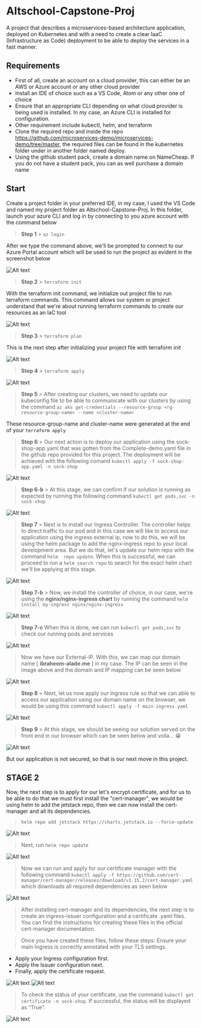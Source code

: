 # Altschool-Capstone-Proj
A project that describes a microservices-based architecture application, deployed on Kubernetes and with a need to create a clear IaaC (Infrastructure as Code) deployment to be able to deploy the services in a fast manner.   

## Requirements

- First of all, create an account on a cloud provider, this can either be an AWS or Azure account or any other cloud provider
- Install an IDE of choice such as a VS Code, Atom or any other one of choice
- Ensure that an appropriate CLI depending on what cloud provider is being used is installed. In my case, an Azure CLI is installed for configuration.
- Other requirement include kubectl, helm, and terraform
- Clone the required repo and inside the repo https://github.com/microservices-demo/microservices-demo/tree/master, the required files can be found in the kubernetes folder under in another folder named deploy. 
- Using the github student pack, create a domain name on NameCheap. If you do not have a student pack, you can as well purchase a domain name

## Start
Create a project folder in your preferred IDE, in my case, I used the VS Code and named my project folder as Altschool-Capstone-Proj. In this folder, launch your azure CLI and log in by connecting to you azure account with the command below

> **Step 1** >  ```az login```

After  we type the command above, we'll be prompted to connect to our Azure Portal account which will be used to run the project as evident in the screenshot below

![Alt text](./assets/asset_az_login.png)

> **Step 2** > `terraform init`

With the terraform init command, we initialize out project file to run terraform commands. This command allows our system or project understand that we're about running terraform commands to create our resources as an IaC tool

![Alt text](assets/asset_tf_init.png)


> **Step 3** > `terraform plan`

This is the next step after initializing your project file with terraform init

![Alt text](assets/assets_tf_plan.png)

> **Step 4** > `terraform apply`

![Alt text](assets/assets_apply.png)

> **Step 5** > After creating our clusters, we need to update our kubeconfig file to be able to communicate with our clusters by using the command
`az aks get-credentials --resource-group <rg-resource-group-name> --name <cluster-name>`

These resource-group-name and cluster-name were generated at the end of your `terraform apply`

> **Step 6** > Our next action is to deploy our application using the sock-shop-app.yaml that was gotten from the Complete-demo.yaml file in the github repo provided for this project. 
The deployment will be achieved with the following comand `kubectl apply -f sock-shop-app.yaml -n sock-shop`

![Alt text](assets/assets_deploy_app_file.png)

>**Step 6-b** > At this stage, we can confirm if our solution is running as expected by running the following command `kubectl get pods,svc -n sock-shop`

![Alt text](assets/assets_check_all_pods_running.png)

> **Step 7** > Next is to install our Ingress Controller. The controller helps to direct traffic to our pod and in this case we will like to access our application using the ingress external ip, now to do this, we will be using the helm package to add the nginx-ingress repo to your local development area. But we do that, let's update our  helm repo with the command `helm  repo update`. When this is successful, we can proceed to  run a `helm search repo` to search for the exact helm chart we'll be applying at this stage. 

![Alt text](assets/assets_helm_search.png)

> **Step 7-b** > Now,  we install the controller of choice, in our case, we're using the **nginx/nginx-ingress chart** by running the command `helm install my-ingress nginx/nginx-ingress`

![Alt text](assets/assets_install_ingress-nginx.png)

> **Step 7-c** When this is done, we can run `kubectl get pods,svc` to check our running pods and services

![Alt text](assets/assets_running_pods.png)

> Now we have our External-IP. With this, we can map our domain name [ **ibraheem-alade.me** ] in my case. The IP can be seen in the image above and the domain and IP mapping can be seen below

![Alt text](assets/assets_nameCheap_adv_DNS_pg.png)

> **Step 8** > Next, let us now apply our ingress rule so that we can able to access our application using our domain name on the browser, we would be using this command `kubectl apply -f main-ingress.yaml`

![Alt text](assets/assets_apply_main_ingress.png)

> **Step 9** > At this stage, we should be seeing our solution served on the front end in our browser which can be seen below and voila... 😁

![Alt text](assets/assets_served_front_end.png)

But our application is not secured, so that is our next move in this project.

## STAGE 2

Now, the next step is to apply for our let's encrypt certificate, and for us to be able to do that we must first install the "cert-manager", we would be using helm to add the jetstack repo, then we can now install the cert-manager and all its dependencies.

> `helm repo add jetstack https://charts.jetstack.io --force-update`

![Alt text](assets/assets_jetstacks.png)

> Next, run `helm repo update`

![Alt text](assets/assets_helm_repo_update_2.png)

> Now we can run and apply for our certificate manager with the following command `kubectl apply -f https://github.com/cert-manager/cert-manager/releases/download/v1.15.2/cert-manager.yaml` which downloads all required dependencies as seen below

![Alt text](assets/assets_cert_manager.png)

> After installing cert-manager and its dependencies, the next step is to create an ingress-issuer configuration and a certificate .yaml files. You can find the instructions for creating these files in the official cert-manager documentation.

> Once you have created these files, follow these steps:
Ensure your main Ingress is correctly annotated with your TLS settings.
- Apply your Ingress configuration first.
- Apply the Issuer configuration next.
- Finally, apply the certificate request.

![Alt text](assets/assets_ingress_cert_.png)
![Alt text](assets/assets_main_ingress.png)

> To check the status of your certificate, use the command `kubectl get certificate -n sock-shop`. If successful, the status will be displayed as “True”.

![Alt text](assets/assets_cert_status.png)